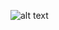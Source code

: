 ![alt text](https://github.com/revaile/RecyclerView/blob/master/Cuplikan%20layar%202024-10-12%20132752.png?raw=true)
